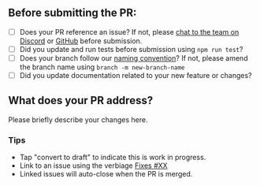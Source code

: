 ## Before submitting the PR:
- [ ] Does your PR reference an issue? If not, please [chat to the team on Discord](https://discord.gg/EXqV7W8MtY) or [GitHub](https://github.com/Brain-Bones/skeleton/discussions) before submission.
- [ ] Did you update and run tests before submission using `npm run test`?
- [ ] Does your branch follow our [naming convention](https://www.skeleton.dev/docs/contributions)? If not, please amend the branch name using `branch -m new-branch-name`
- [ ] Did you update documentation related to your new feature or changes?

## What does your PR address?

Please briefly describe your changes here.

### Tips
- Tap "convert to draft" to indicate this is work in progress.
- Link to an issue using the verbiage [Fixes #XX](https://docs.github.com/en/issues/tracking-your-work-with-issues/linking-a-pull-request-to-an-issue#linking-a-pull-request-to-an-issue-using-a-keyword)
- Linked issues will auto-close when the PR is merged.
